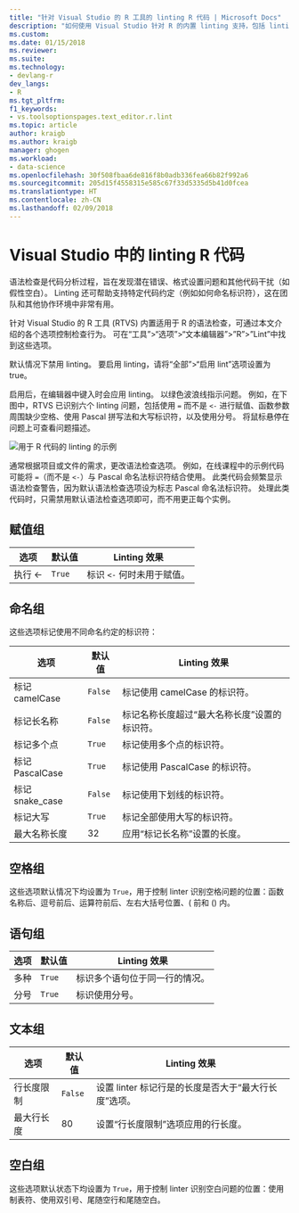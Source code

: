 ```yaml
---
title: "针对 Visual Studio 的 R 工具的 linting R 代码 | Microsoft Docs"
description: "如何使用 Visual Studio 针对 R 的内置 linting 支持，包括 linting 选项。"
ms.custom: 
ms.date: 01/15/2018
ms.reviewer: 
ms.suite: 
ms.technology:
- devlang-r
dev_langs:
- R
ms.tgt_pltfrm: 
f1_keywords:
- vs.toolsoptionspages.text_editor.r.lint
ms.topic: article
author: kraigb
ms.author: kraigb
manager: ghogen
ms.workload:
- data-science
ms.openlocfilehash: 30f508fbaa6de816f8b0adb336fea66b82f992a6
ms.sourcegitcommit: 205d15f4558315e585c67f33d5335d5b41d0fcea
ms.translationtype: HT
ms.contentlocale: zh-CN
ms.lasthandoff: 02/09/2018
---
```

# <a name="linting-r-code-in-visual-studio"></a>Visual Studio 中的 linting R 代码

语法检查是代码分析过程，旨在发现潜在错误、格式设置问题和其他代码干扰（如假性空白）。 Linting 还可帮助支持特定代码约定（例如如何命名标识符），这在团队和其他协作环境中非常有用。

针对 Visual Studio 的 R 工具 (RTVS) 内置适用于 R 的语法检查，可通过本文介绍的各个选项控制检查行为。 可在“工具”>“选项”>“文本编辑器”>”R”>”Lint”中找到这些选项。

默认情况下禁用 linting。 要启用 linting，请将“全部”>“启用 lint”选项设置为 true。

启用后，在编辑器中键入时会应用 linting。 以绿色波浪线指示问题。 例如，在下图中，RTVS 已识别六个 linting 问题，包括使用 `=` 而不是 `<-` 进行赋值、函数参数周围缺少空格、使用 Pascal 拼写法和大写标识符，以及使用分号。 将鼠标悬停在问题上可查看问题描述。

![用于 R 代码的 linting 的示例](media/linting-01.png)

通常根据项目或文件的需求，更改语法检查选项。 例如，在线课程中的示例代码可能将 `=`（而不是 `<-`）与 Pascal 命名法标识符结合使用。 此类代码会频繁显示语法检查警告，因为默认语法检查选项设为标志 Pascal 命名法标识符。 处理此类代码时，只需禁用默认语法检查选项即可，而不用更正每个实例。

## <a name="assignment-group"></a>赋值组

| 选项 | 默认值 | Linting 效果 |
| --- | --- | --- |
| 执行 \<- | `True` | 标识 `<-` 何时未用于赋值。 |

## <a name="naming-group"></a>命名组

这些选项标记使用不同命名约定的标识符：

| 选项 | 默认值 | Linting 效果 |
| --- | --- | --- |
| 标记 camelCase | `False` | 标记使用 camelCase 的标识符。 |
| 标记长名称 | `False` | 标记名称长度超过“最大名称长度”设置的标识符。 |
| 标记多个点 | `True` | 标记使用多个点的标识符。 |
| 标记 PascalCase | `True` | 标记使用 PascalCase 的标识符。 |
| 标记 snake_case | `False` | 标记使用下划线的标识符。 |
| 标记大写 | `True` | 标记全部使用大写的标识符。 |
| 最大名称长度 | 32 | 应用“标记长名称”设置的长度。 |

## <a name="spacing-group"></a>空格组

这些选项默认情况下均设置为 `True`，用于控制 linter 识别空格问题的位置：函数名称后、逗号前后、运算符前后、左右大括号位置、( 前和 () 内。

## <a name="statements-group"></a>语句组

| 选项 | 默认值 | Linting 效果 |
| --- | --- | --- |
| 多种 | `True` | 标识多个语句位于同一行的情况。 |
| 分号 | `True` | 标识使用分号。 |

## <a name="text-group"></a>文本组

| 选项 | 默认值 | Linting 效果 |
| --- | --- | --- |
| 行长度限制 | `False` | 设置 linter 标记行是的长度是否大于“最大行长度”选项。 |
| 最大行长度 | 80 | 设置“行长度限制”选项应用的行长度。 |

## <a name="whitespace-group"></a>空白组

这些选项默认状态下均设置为 `True`，用于控制 linter 识别空白问题的位置：使用制表符、使用双引号、尾随空行和尾随空白。